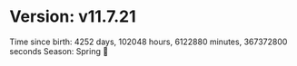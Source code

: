 # Version: v11.7.21
Time since birth: 4252 days, 102048 hours, 6122880 minutes, 367372800 seconds
Season: Spring 🌸
